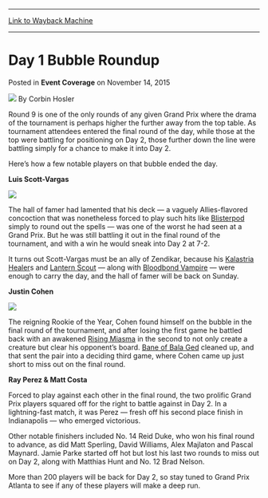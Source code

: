
---
[Link to Wayback Machine](https://web.archive.org/web/20151117184424/http://magic.wizards.com/en/events/coverage/gpatl15/day-1-bubble-roundup-2015-11-14)

[_metadata_:author]:- "Corbin Hosler"
[_metadata_:description]:- "Round 9 is one of the only rounds of any given Grand Prix where the drama of the tournament is perhaps higher the further away from the top table. As tournament attendees entered the final round of the day, while those at the top were battling for positioning on Day 2, those further down the line were battling simply for a chance to make it into Day 2. Here’s how a few notable players on that bubble ended the day. Luis Scott-Vargas"
[_metadata_:generator]:- "Drupal 7 (http://drupal.org)"
[_metadata_:node]:- "838946"
[_metadata_:publish_date]:- "2015-11-14"
[_metadata_:source]:- "div-main-content"
[_metadata_:title]:- "Day 1 Bubble Roundup"
[_metadata_:wayback_capture_timestamp]:- "2015-11-17 18:44:24"
[_metadata_:wayback_raw_url]:- "https://web.archive.org/web/20151117184424id_/http://magic.wizards.com/en/events/coverage/gpatl15/day-1-bubble-roundup-2015-11-14"
[_metadata_:wayback_url]:- "http://magic.wizards.com/en/events/coverage/gpatl15/day-1-bubble-roundup-2015-11-14"
---


Day 1 Bubble Roundup
====================



 Posted in **Event Coverage**
 on November 14, 2015 






![](https://media.magic.wizards.com/styles/auth_small/public/images/person/hosler.jpg)
By Corbin Hosler











Round 9 is one of the only rounds of any given Grand Prix where the drama of the tournament is perhaps higher the further away from the top table. As tournament attendees entered the final round of the day, while those at the top were battling for positioning on Day 2, those further down the line were battling simply for a chance to make it into Day 2.


Here’s how a few notable players on that bubble ended the day.


**Luis Scott-Vargas**


**![](https://media.wizards.com/2015/events/gpatl15/GP_ATL_15_LSV.jpg)**


The hall of famer had lamented that his deck — a vaguely Allies-flavored concoction that was nonetheless forced to play such hits like [Blisterpod](http://gatherer.wizards.com/Pages/Card/Details.aspx?name=Blisterpod) simply to round out the spells — was one of the worst he had seen at a Grand Prix. But he was still battling it out in the final round of the tournament, and with a win he would sneak into Day 2 at 7-2.


It turns out Scott-Vargas must be an ally of Zendikar, because his [Kalastria Healer](http://gatherer.wizards.com/Pages/Card/Details.aspx?name=Kalastria+Healer)s and [Lantern Scout](http://gatherer.wizards.com/Pages/Card/Details.aspx?name=Lantern+Scout) — along with [Bloodbond Vampire](http://gatherer.wizards.com/Pages/Card/Details.aspx?name=Bloodbond+Vampire) — were enough to carry the day, and the hall of famer will be back on Sunday.


**Justin Cohen**


**![](https://media.wizards.com/2015/events/gpatl15/GP_ATL_15_Cohen.jpg)**


The reigning Rookie of the Year, Cohen found himself on the bubble in the final round of the tournament, and after losing the first game he battled back with an awakened [Rising Miasma](http://gatherer.wizards.com/Pages/Card/Details.aspx?name=Rising+Miasma) in the second to not only create a creature but clear his opponent’s board. [Bane of Bala Ged](http://gatherer.wizards.com/Pages/Card/Details.aspx?name=Bane+of+Bala+Ged) cleaned up, and that sent the pair into a deciding third game, where Cohen came up just short to miss out on the final round.


**Ray Perez & Matt Costa**


Forced to play against each other in the final round, the two prolific Grand Prix players squared off for the right to battle against in Day 2. In a lightning-fast match, it was Perez — fresh off his second place finish in Indianapolis — who emerged victorious.


Other notable finishers included No. 14 Reid Duke, who won his final round to advance, as did Matt Sperling, David Williams, Alex Majlaton and Pascal Maynard. Jamie Parke started off hot but lost his last two rounds to miss out on Day 2, along with Matthias Hunt and No. 12 Brad Nelson.


More than 200 players will be back for Day 2, so stay tuned to Grand Prix Atlanta to see if any of these players will make a deep run.







